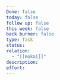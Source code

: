 ```yaml
---
Done: false
today: false
follow up: false
this week: false
back burner: false
type: Task
status:
relation:
  - "[[mokai]]"
description:
effort:
---
```

